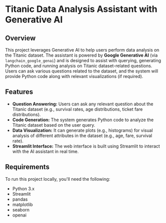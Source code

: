 # Titanic Data Analysis Assistant with Generative AI

## Overview

This project leverages Generative AI to help users perform data analysis on the Titanic dataset. The assistant is powered by **Google Generative AI** (via `langchain_google_genai`) and is designed to assist with querying, generating Python code, and running analysis on Titanic dataset-related questions. Users can ask various questions related to the dataset, and the system will provide Python code along with relevant visualizations (if required).

## Features

- **Question Answering:** Users can ask any relevant question about the Titanic dataset (e.g., survival rates, age distributions, ticket fare distributions).
- **Code Generation:** The system generates Python code to analyze the Titanic dataset based on the user query.
- **Data Visualization:** It can generate plots (e.g., histograms) for visual analysis of different attributes in the dataset (e.g., age, fare, survival rate).
- **Streamlit Interface:** The web interface is built using Streamlit to interact with the AI assistant in real time.

## Requirements

To run this project locally, you'll need the following:

- Python 3.x
- Streamlit
- pandas
- matplotlib
- seaborn
- openai
